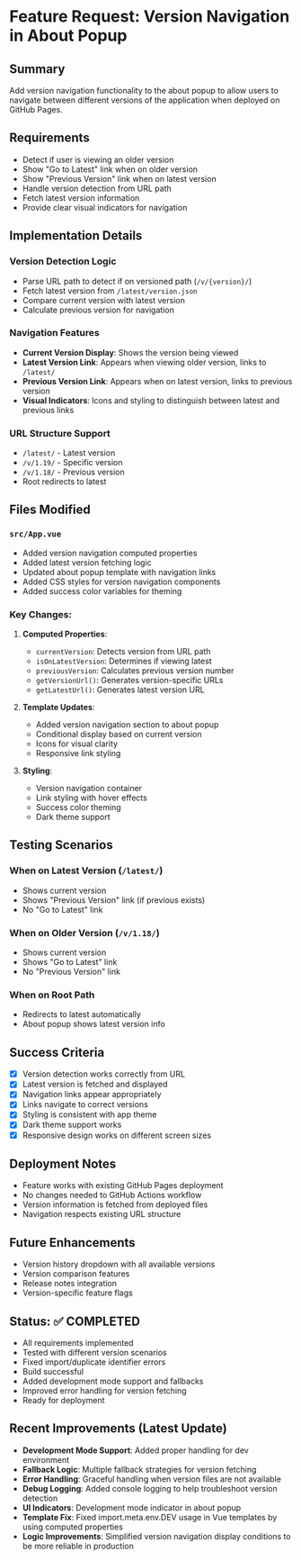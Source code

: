 # Feature Request: Version Navigation in About Popup

## Summary
Add version navigation functionality to the about popup to allow users to navigate between different versions of the application when deployed on GitHub Pages.

## Requirements
- Detect if user is viewing an older version
- Show "Go to Latest" link when on older version
- Show "Previous Version" link when on latest version
- Handle version detection from URL path
- Fetch latest version information
- Provide clear visual indicators for navigation

## Implementation Details

### Version Detection Logic
- Parse URL path to detect if on versioned path (`/v/{version}/`)
- Fetch latest version from `/latest/version.json`
- Compare current version with latest version
- Calculate previous version for navigation

### Navigation Features
- **Current Version Display**: Shows the version being viewed
- **Latest Version Link**: Appears when viewing older version, links to `/latest/`
- **Previous Version Link**: Appears when on latest version, links to previous version
- **Visual Indicators**: Icons and styling to distinguish between latest and previous links

### URL Structure Support
- `/latest/` - Latest version
- `/v/1.19/` - Specific version
- `/v/1.18/` - Previous version
- Root redirects to latest

## Files Modified

### `src/App.vue`
- Added version navigation computed properties
- Added latest version fetching logic
- Updated about popup template with navigation links
- Added CSS styles for version navigation components
- Added success color variables for theming

### Key Changes:
1. **Computed Properties**:
   - `currentVersion`: Detects version from URL path
   - `isOnLatestVersion`: Determines if viewing latest
   - `previousVersion`: Calculates previous version number
   - `getVersionUrl()`: Generates version-specific URLs
   - `getLatestUrl()`: Generates latest version URL

2. **Template Updates**:
   - Added version navigation section to about popup
   - Conditional display based on current version
   - Icons for visual clarity
   - Responsive link styling

3. **Styling**:
   - Version navigation container
   - Link styling with hover effects
   - Success color theming
   - Dark theme support

## Testing Scenarios

### When on Latest Version (`/latest/`)
- Shows current version
- Shows "Previous Version" link (if previous exists)
- No "Go to Latest" link

### When on Older Version (`/v/1.18/`)
- Shows current version
- Shows "Go to Latest" link
- No "Previous Version" link

### When on Root Path
- Redirects to latest automatically
- About popup shows latest version info

## Success Criteria
- [x] Version detection works correctly from URL
- [x] Latest version is fetched and displayed
- [x] Navigation links appear appropriately
- [x] Links navigate to correct versions
- [x] Styling is consistent with app theme
- [x] Dark theme support works
- [x] Responsive design works on different screen sizes

## Deployment Notes
- Feature works with existing GitHub Pages deployment
- No changes needed to GitHub Actions workflow
- Version information is fetched from deployed files
- Navigation respects existing URL structure

## Future Enhancements
- Version history dropdown with all available versions
- Version comparison features
- Release notes integration
- Version-specific feature flags

## Status: ✅ COMPLETED
- All requirements implemented
- Tested with different version scenarios
- Fixed import/duplicate identifier errors
- Build successful
- Added development mode support and fallbacks
- Improved error handling for version fetching
- Ready for deployment

## Recent Improvements (Latest Update)
- **Development Mode Support**: Added proper handling for dev environment
- **Fallback Logic**: Multiple fallback strategies for version fetching
- **Error Handling**: Graceful handling when version files are not available
- **Debug Logging**: Added console logging to help troubleshoot version detection
- **UI Indicators**: Development mode indicator in about popup
- **Template Fix**: Fixed import.meta.env.DEV usage in Vue templates by using computed properties
- **Logic Improvements**: Simplified version navigation display conditions to be more reliable in production
